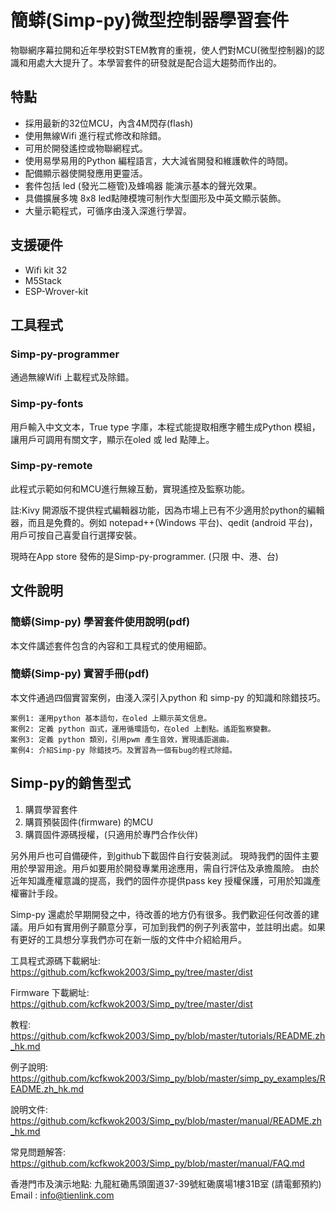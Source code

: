 # 簡蟒(Simp-py)微型控制器學習套件
物聯網序幕拉開和近年學校對STEM教育的重視，使人們對MCU(微型控制器)的認識和用處大大提升了。本學習套件的研發就是配合這大趨勢而作出的。


## 特點

* 採用最新的32位MCU，內含4M閃存(flash)
* 使用無線Wifi 進行程式修改和除錯。
* 可用於開發遙控或物聯網程式。
* 使用易學易用的Python 編程語言，大大減省開發和維護軟件的時間。
* 配備顯示器使開發應用更靈活。
* 套件包括 led (發光二極管)及蜂鳴器 能演示基本的聲光效果。
* 具備擴展多塊 8x8 led點陣模塊可制作大型圖形及中英文顯示裝飾。
* 大量示範程式，可循序由淺入深進行學習。

## 支援硬件

* Wifi kit 32
* M5Stack
* ESP-Wrover-kit

## 工具程式
### Simp-py-programmer 
  通過無線Wifi 上載程式及除錯。
### Simp-py-fonts 
  用戶輸入中文文本，True type 字庫，本程式能提取相應字體生成Python 模組，讓用戶可調用有關文字，顯示在oled 或 led 點陣上。
### Simp-py-remote 
  此程式示範如何和MCU進行無線互動，實現遙控及監察功能。


註:Kivy 開源版不提供程式編輯器功能，因為市場上已有不少適用於python的編輯器，而且是免費的。例如 notepad++(Windows 平台)、qedit (android 平台)，用戶可按自己喜愛自行選擇安裝。

現時在App store 發佈的是Simp-py-programmer. (只限 中、港、台)


## 文件說明
### 簡蟒(Simp-py) 學習套件使用說明(pdf)
  本文件講述套件包含的內容和工具程式的使用細節。

### 簡蟒(Simp-py) 實習手冊(pdf)
  本文件通過四個實習案例，由淺入深引入python 和 simp-py 的知識和除錯技巧。
  ```
案例1: 運用python 基本語句，在oled 上顯示英文信息。
案例2: 定義 python 函式，運用循環語句，在oled 上劃點。遙距監察變數。
案例3: 定義 python 類別，引用pwm 產生音效，實現遙距選曲。
案例4: 介紹Simp-py 除錯技巧。及實習為一個有bug的程式除錯。
```

## Simp-py的銷售型式

1. 購買學習套件
2. 購買預裝固件(firmware) 的MCU
3. 購買固件源碼授權，(只適用於專門合作伙伴)


另外用戶也可自備硬件，到github下載固件自行安裝測試。
現時我們的固件主要用於學習用途。用戶如要用於開發專業用途應用，需自行評估及承擔風險。
由於近年知識產權意識的提高，我們的固件亦提供pass key 授權保護，可用於知識產權審計手段。

Simp-py 還處於早期開發之中，待改善的地方仍有很多。我們歡迎任何改善的建議。用戶如有實用例子願意分享，可加到我們的例子列表當中，並註明出處。如果有更好的工具想分享我們亦可在新一版的文件中介紹給用戶。


工具程式源碼下載網址: https://github.com/kcfkwok2003/Simp_py/tree/master/dist

Firmware 下載網址: https://github.com/kcfkwok2003/Simp_py/tree/master/dist

教程: https://github.com/kcfkwok2003/Simp_py/blob/master/tutorials/README.zh_hk.md

例子說明: https://github.com/kcfkwok2003/Simp_py/blob/master/simp_py_examples/README.zh_hk.md

說明文件: https://github.com/kcfkwok2003/Simp_py/blob/master/manual/README.zh_hk.md

常見問題解答: https://github.com/kcfkwok2003/Simp_py/blob/master/manual/FAQ.md

香港門市及演示地點: 九龍紅磡馬頭圍道37-39號紅磡廣場1樓31B室
(請電郵預約)
Email : info@tienlink.com
